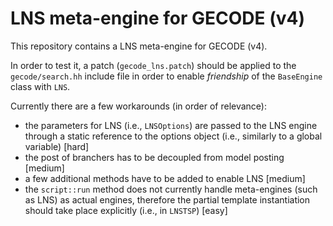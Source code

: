 # LNS meta-engine for GECODE (v4)

This repository contains a LNS meta-engine for GECODE (v4).

In order to test it, a patch (`gecode_lns.patch`) should be applied to the `gecode/search.hh` include file in order to enable *friendship* of the `BaseEngine` class with `LNS`.

Currently there are a few workarounds (in order of relevance):

* the parameters for LNS (i.e., `LNSOptions`) are passed to the LNS engine through a static reference to the options object (i.e., similarly to a global variable) [hard]
* the post of branchers has to be decoupled from model posting [medium]
* a few additional methods have to be added to enable LNS [medium]
* the `script::run` method does not currently handle meta-engines (such as LNS) as actual engines, therefore the partial template instantiation should take place explicitly (i.e., in `LNSTSP`) [easy]
